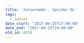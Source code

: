 ```yaml
---
title: 'Juniormøde - Spejder-OL'
tags:
  - Junior
date_start: "2017-04-25T17:00:00"
date_end: "2017-04-25T19:00:00"
old_id: 6659
---
```

